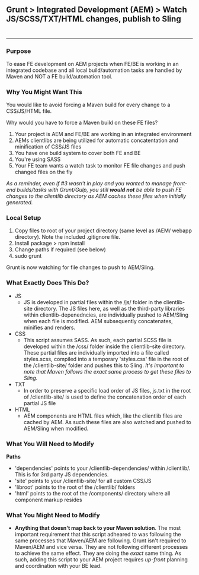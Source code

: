 
## Grunt > Integrated Development (AEM) > Watch JS/SCSS/TXT/HTML changes, publish to Sling
# 
***
### Purpose
To ease FE development on AEM projects when FE/BE is working in an integrated codebase and all local build/automation tasks are handled by Maven and NOT a FE build/automation tool.

### Why You Might Want This
You would like to avoid forcing a Maven build for every change to a CSS/JS/HTML file.

Why would you have to force a Maven build on these FE files?

1. Your project is AEM and FE/BE are working in an integrated environment
2. AEMs clientlibs are being utilized for automatic concatentation and minification of CSS/JS files
3. You have one build system to cover both FE and BE
4. You're using SASS
5. Your FE team wants a watch task to monitor FE file changes and push changed files on the fly

_As a reminder, even if #3 wasn't in play and you wanted to manage front-end builds/tasks with Grunt/Gulp, you still **would not** be able to push FE changes to the clientlib directory as AEM caches these files when initially generated._

### Local Setup

1. Copy files to root of your project directory (same level as /AEM/ webapp directory). Note the included .gitignore file.
2. Install package > npm install
3. Change paths if required (see below)
4. sudo grunt

Grunt is now watching for file changes to push to AEM/Sling.

### What Exactly Does This Do?
* JS
	* JS is developed in partial files within the /js/ folder in the clientlib-site directory. The JS files here, as well as the third-party libraries within clientlib-depenedncies, are individually pushed to AEM/Sling when each file is modified. AEM subsequently concatenates, minifies and renders.
* CSS
	* This script assumes SASS. As such, each partial SCSS file is developed within the /css/ folder inside the clientlib-site directory. These partial files are individually imported into a file called styles.scss, compiled into a temporary 'styles.css' file in the root of the /clientlib-site/ folder and pushes this to Sling. _It's important to note that Maven follows the exact same process to get these files to Sling._
* TXT
	* In order to preserve a specific load order of JS files, js.txt in the root of /clientlib-site/ is used to define the concatenation order of each partial JS file
* HTML
	* AEM components are HTML files which, like the clientlib files are cached by AEM. As such these files are also watched and pushed to AEM/Sling when modified.

### What You Will Need to Modify
**Paths**
* 'dependencies' points to your /clientlib-dependencies/ within /clientlib/. This is for 3rd party JS dependencies.
* 'site' points to your /clientlib-site/ for all custom CSS/JS
* 'libroot' points to the root of the /clientlib/ folders
* 'html' points to the root of the /components/ directory where all component markup resides

### What You Might Need to Modify
* **Anything that doesn't map back to your Maven solution**. The most important requirement that this script adheared to was following the same processes that Maven/AEM are following. Grunt isn't required to Maven/AEM and vice versa. They are not following different processes to achieve the same effect. They are doing the _exact_ same thing. As such, adding this script to your AEM project requires _up-front_ planning and coordination with your BE lead.

